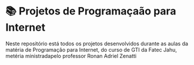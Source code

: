 # 📚 Projetos de Programaçaão para Internet
Neste repositório está todos os projetos desenvolvidos durante as aulas da matéria de Programação para Internet, do curso de GTI da Fatec Jahu, metéria ministradapelo professor Ronan Adriel Zenatti
